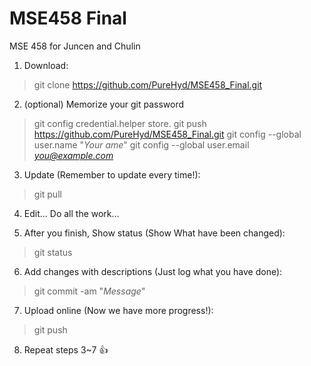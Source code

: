 # MSE458 Final
MSE 458 for Juncen and Chulin

1. Download:
> git clone https://github.com/PureHyd/MSE458_Final.git

2. (optional) Memorize your git password
> git config credential.helper store.
> git push https://github.com/PureHyd/MSE458_Final.git 
> git config --global user.name "*Your ame*"
> git config --global user.email *you@example.com*


3. Update (Remember to update every time!):
> git pull

4. Edit... Do all the work...

5. After you finish, Show status (Show What have been changed):
> git status

6. Add changes with descriptions (Just log what you have done):
> git commit -am "*Message*"

7. Upload online (Now we have more progress!):
> git push



8. Repeat steps 3~7 :+1:
